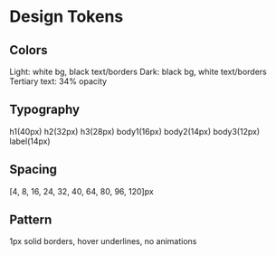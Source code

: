 # Design Tokens

## Colors

Light: white bg, black text/borders
Dark: black bg, white text/borders  
Tertiary text: 34% opacity

## Typography

h1(40px) h2(32px) h3(28px) body1(16px) body2(14px) body3(12px) label(14px)

## Spacing

[4, 8, 16, 24, 32, 40, 64, 80, 96, 120]px

## Pattern

1px solid borders, hover underlines, no animations
